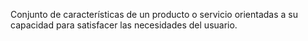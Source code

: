 Conjunto de características de un producto o servicio orientadas a su capacidad para satisfacer las necesidades del usuario.